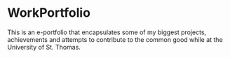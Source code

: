 # WorkPortfolio
This is an e-portfolio that encapsulates some of my biggest projects, achievements and attempts to contribute to the common good while at the University of St. Thomas. 
